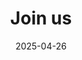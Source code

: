 ---
title: Join us
date: 2025-04-26
type: widget_page

sections:  
  - block: markdown
    content:
      title: 欢迎加入李渊越实验室
      text: |-
        我们实验室依托浙江大学基础医学院招聘研究生，欢迎符合招生条件的同学报名。同时，我们也欢迎对编程感兴趣的浙江大学本科实习生。

        同时，我们实验室常年招聘优秀的博士后及科研助理，欢迎具有相关背景的优秀青年学者加入我们，一起在代谢组学的前沿领域开拓创新！

        如需进一步了解详细情况，欢迎随时通过邮箱 future@lilab.cool 联系我们。期待你的到来！
    design:
      columns: '1'
      spacing:
        padding: ['20px', '0', '20px', '0']

  - block: markdown
    content:
      title: 博士后招聘
      text: |
        #### 一.  技能要求
        1)   计算代谢组学方向

        &emsp;&emsp;该方向未来将主要通过开发新的代谢组学分析方法，利用人工智能及大数据分析质谱数据，从中挖掘新的与人类疾病相关的代谢物。要求具备生物信息学、化学信息学等相关领域的研究经验。

        2)   实验代谢组学方向

        &emsp;&emsp;该方向将聚焦单细胞代谢组学的实验方法开发。要求能独立操作液相质谱，拥有代谢组学或蛋白质组学样品分析经验，或具有单细胞组学样品制备与分析经验，并对代谢组学研究有浓厚兴趣。

        其它要求：

          1.   对探索未知事物感兴趣，热爱科研。
          2.   即将或已经获得博士学位，年龄不超过 35 岁。
          3.   即将或已经以第一作者身份在所属领域主流期刊发表过论文，具备一定科研潜力。
          4.   具备较强的独立研究能力与良好的团队协作精神，工作勤奋，具备较好的中英文读写能力。

        #### 二.  福利待遇

        1.   参照国家及浙江大学博士后资助标准执行，综合年薪不少于30万元，业绩突出者可获得额外奖励。
        2.   享有浙江大学教职工相应的社保和福利待遇，解决子女入学问题，浙江大学可提供教师公寓（优惠价租赁）。
        3.   提供一流的科研平台和合作交流环境，鼓励参加国内外高水平学术会议，并针对个人职业发展提供个性化支持。
        4.   全力支持申报各类博士后基金及国家、地方科研项目。
        5.   人事关系进入学校后从事博士后研究工作2年及以上，在站期间业绩突出的可申报学校高级专业技术职务。

        #### 三.  申请材料

        1. 个人简历：包括个人基本信息、教育背景、工作经历、研究项目参与情况、已发表论文等。
        2. 工作设想与目标：博士后期间的工作设想及未来职业发展规划（一页纸左右）。
        3. 即将或已经发表的代表性论文全文（不超过三篇）。
        4. 其他申请者认为重要的材料。

        #### 四.  联系方式

        &emsp;&emsp;请将申请材料通过电子邮件发送至：future@lilab.cool。邮件标题请注明“博士后申请+姓名”。符合条件者将尽快安排面试，择优录用。申请材料将严格保密。 

    design:
      columns: '1'
      spacing:
        padding: ['20px', '0', '20px', '0']
        
  - block: markdown
    content:
      title: 科研助理招聘
      text: |
        #### 一.  岗位要求
        1.   对探索未知事物感兴趣，热爱科研。
        2.   该岗位将主要参与人工智能、大数据方向的代谢组学算法开发及质谱数据分析。我们期待对代谢组学方向充满兴趣的申请者加入。
        3.   申请人需要具备一定的编程能力，善于对各类数据进行分析整合。
        4.   已获得或即将获得硕士或以上学位，能力突出的本科学位获得者也可申请。
        5.   工作认真负责，具备良好的沟通与团队协作能力。

        #### 二.  福利待遇
        1.  根据浙江大学医学院的相关规定，提供具有竞争力的薪酬，薪资待遇依据个人能力与经验商议，表现优秀者可按业绩发放额外奖金，具有硕士学位的申请人年薪不低于11万元，享受五险一金等福利。
        2.  表现优秀且符合招生条件者可获得课题组的普博推免生名额。

        #### 三.  申请材料

        &emsp;&emsp;请提供详细的中文或英文简历，包含以下信息：个人基本信息、参与的研究项目及贡献、技术专长、已发表的论文和其它申请者认为重要的信息。

        #### 四.  联系方式

        &emsp;&emsp;请将申请材料通过电子邮件发送至：future@lilab.cool。邮件标题请注明“科研助理申请+姓名”。符合条件者将尽快安排面试，择优录用。申请材料将严格保密。

    design:
      columns: '1'
      spacing:
        padding: ['20px', '0', '20px', '0']
---
